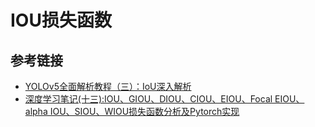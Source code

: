 # IOU损失函数


## 参考链接

* [YOLOv5全面解析教程（三）：IoU深入解析](https://blog.csdn.net/limingmin2020/article/details/128467742?spm=1001.2014.3001.5502)
* [深度学习笔记(十三):IOU、GIOU、DIOU、CIOU、EIOU、Focal EIOU、alpha IOU、SIOU、WIOU损失函数分析及Pytorch实现](https://blog.csdn.net/m0_51004308/article/details/122841046)